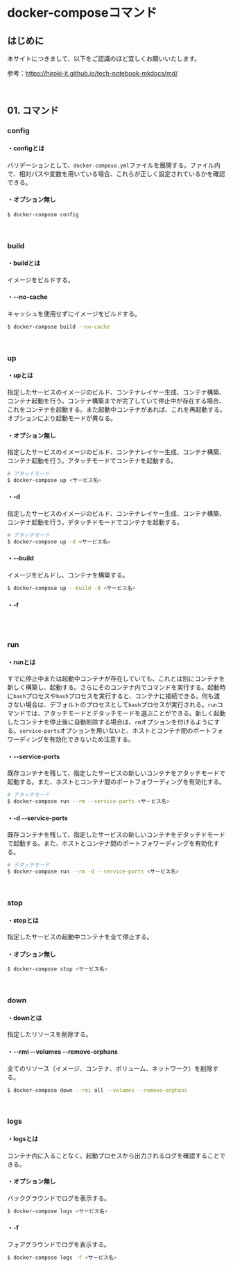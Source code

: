 # docker-composeコマンド

## はじめに

本サイトにつきまして、以下をご認識のほど宜しくお願いいたします。

参考：https://hiroki-it.github.io/tech-notebook-mkdocs/md/

<br>

## 01. コマンド

### config

#### ・configとは

バリデーションとして、```docker-compose.yml```ファイルを展開する。ファイル内で、相対パスや変数を用いている場合、これらが正しく設定されているかを確認できる。

#### ・オプション無し

```bash
$ docker-compose config
```

<br>

### build

#### ・buildとは

イメージをビルドする。

#### ・--no-cache

キャッシュを使用せずにイメージをビルドする。

```bash
$ docker-compose build --no-cache
```

<br>

### up 

#### ・upとは

指定したサービスのイメージのビルド、コンテナレイヤー生成、コンテナ構築、コンテナ起動を行う。コンテナ構築までが完了していて停止中が存在する場合、これをコンテナを起動する。また起動中コンテナがあれば、これを再起動する。オプションにより起動モードが異なる。

#### ・オプション無し

指定したサービスのイメージのビルド、コンテナレイヤー生成、コンテナ構築、コンテナ起動を行う。アタッチモードでコンテナを起動する。

```bash
# アタッチモード
$ docker-compose up <サービス名>
```

#### ・-d

指定したサービスのイメージのビルド、コンテナレイヤー生成、コンテナ構築、コンテナ起動を行う。デタッチドモードでコンテナを起動する。

```bash
# デタッチモード
$ docker-compose up -d <サービス名>
```

#### ・--build

イメージをビルドし、コンテナを構築する。

```bash
$ docker-compose up --build -d <サービス名>
```

#### ・-f

```
```



<br>

### run

#### ・runとは

すでに停止中または起動中コンテナが存在していても、これとは別にコンテナを新しく構築し、起動する。さらにそのコンテナ内でコマンドを実行する。起動時に```bash```プロセスや```bash```プロセスを実行すると、コンテナに接続できる。何も渡さない場合は、デフォルトのプロセスとして```bash```プロセスが実行される。```run```コマンドでは、アタッチモードとデタッチモードを選ぶことができる。新しく起動したコンテナを停止後に自動削除する場合は、```rm```オプションを付けるようにする。```service-ports```オプションを用いないと、ホストとコンテナ間のポートフォワーディングを有効化できないため注意する。

#### ・--service-ports

既存コンテナを残して、指定したサービスの新しいコンテナをアタッチモードで起動する。また、ホストとコンテナ間のポートフォワーディングを有効化する。

```bash
# アタッチモード
$ docker-compose run --rm --service-ports <サービス名>
```

#### ・-d --service-ports

既存コンテナを残して、指定したサービスの新しいコンテナをデタッチドモードで起動する。また、ホストとコンテナ間のポートフォワーディングを有効化する。

```bash
# デタッチモード
$ docker-compose run --rm -d --service-ports <サービス名>
```

<br>

### stop

#### ・stopとは

指定したサービスの起動中コンテナを全て停止する。

#### ・オプション無し

```bash
$ docker-compose stop <サービス名>
```

<br>

### down

#### ・downとは

指定したリソースを削除する。

#### ・--rmi --volumes --remove-orphans

全てのリソース（イメージ、コンテナ、ボリューム、ネットワーク）を削除する。

```bash
$ docker-compose down --rmi all --volumes --remove-orphans
```

<br>

### logs

#### ・logsとは

コンテナ内に入ることなく、起動プロセスから出力されるログを確認することできる。

#### ・オプション無し

バックグラウンドでログを表示する。

```bash
$ docker-compose logs <サービス名>
```

#### ・-f

フォアグラウンドでログを表示する。

```bash
$ docker-compose logs -f <サービス名>
```

<br>

